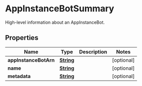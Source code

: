 

# AppInstanceBotSummary

High-level information about an AppInstanceBot.

## Properties

| Name | Type | Description | Notes |
|------------ | ------------- | ------------- | -------------|
|**appInstanceBotArn** | [**String**](String.md) |  |  [optional] |
|**name** | [**String**](String.md) |  |  [optional] |
|**metadata** | [**String**](String.md) |  |  [optional] |



